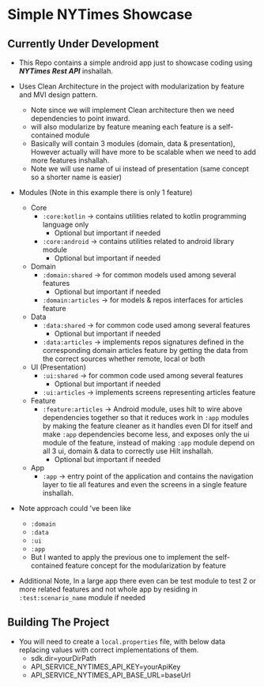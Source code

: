 # Simple NYTimes Showcase

## Currently Under Development

- This Repo contains a simple android app just to showcase coding using **_NYTimes Rest API_** inshallah.

- Uses Clean Architecture in the project with modularization by feature and MVI design pattern.
  - Note since we will implement Clean architecture then we need dependencies to point inward.
  - will also modularize by feature meaning each feature is a self-contained module
  - Basically will contain 3 modules (domain, data & presentation), However actually will have more to be 
  scalable when we need to add more features inshallah.
  - Note we will use name of ui instead of presentation (same concept so a shorter name is easier)

- Modules (Note in this example there is only 1 feature)
  - Core
    - `:core:kotlin` -> contains utilities related to kotlin programming language only
      - Optional but important if needed
    - `:core:android` -> contains utilities related to android library module
      - Optional but important if needed
  - Domain
    - `:domain:shared` -> for common models used among several features
      - Optional but important if needed
    - `:domain:articles` -> for models & repos interfaces for articles feature
  - Data
    - `:data:shared` -> for common code used among several features
      - Optional but important if needed
    - `:data:articles` -> implements repos signatures defined in the corresponding domain articles 
    feature by getting the data from the correct sources whether remote, local or both
  - UI (Presentation)
    - `:ui:shared` -> for common code used among several features
      - Optional but important if needed
    - `:ui:articles` -> implements screens representing articles feature
  - Feature
    - `:feature:articles` -> Android module, uses hilt to wire above dependencies together so that 
    it reduces work in `:app` modules by making the feature cleaner as it handles even DI for itself 
    and make `:app` dependencies become less, and exposes only the ui module of the feature, instead 
    of making `:app` module depend on all 3 ui, domain & data to correctly use Hilt inshallah.
      - Optional but important if needed
  - App
    - `:app` -> entry point of the application and contains the navigation layer to tie all features 
    and even the screens in a single feature inshallah.

- Note approach could 've been like
  - `:domain`
  - `:data`
  - `:ui`
  - `:app`
  - But I wanted to apply the previous one to implement the self-contained feature 
  concept for the modularization by feature

- Additional Note, In a large app there even can be test module to test 2 or more related features
and not whole app by residing in `:test:scenario_name` module if needed

## Building The Project

- You will need to create a `local.properties` file, with below data replacing values with correct
implementations of them.
  - sdk.dir=yourDirPath
  - API_SERVICE_NYTIMES_API_KEY=yourApiKey
  - API_SERVICE_NYTIMES_API_BASE_URL=baseUrl

